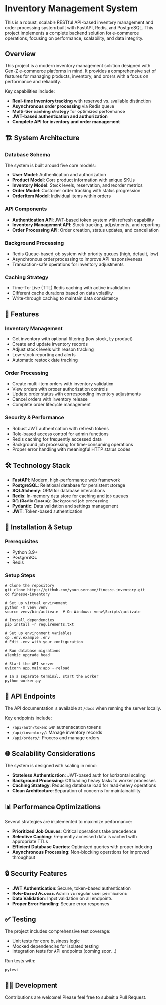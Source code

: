 # Inventory Management System

This is a robust, scalable RESTful API-based inventory management and order processing system built with FastAPI, Redis, and PostgreSQL. This project implements a complete backend solution for e-commerce operations, focusing on performance, scalability, and data integrity.

## Overview

This project is a modern inventory management solution designed with Gen-Z e-commerce platforms in mind. It provides a comprehensive set of features for managing products, inventory, and orders with a focus on performance and reliability.

Key capabilities include:
- **Real-time inventory tracking** with reserved vs. available distinction
- **Asynchronous order processing** via Redis queue
- **Multi-tier caching strategy** for optimized performance
- **JWT-based authentication and authorization**
- **Complete API for inventory and order management**

## 🏗️ System Architecture

### Database Schema
The system is built around five core models:
- **User Model**: Authentication and authorization
- **Product Model**: Core product information with unique SKUs
- **Inventory Model**: Stock levels, reservation, and reorder metrics
- **Order Model**: Customer order tracking with status progression
- **OrderItem Model**: Individual items within orders

### API Components
- **Authentication API**: JWT-based token system with refresh capability
- **Inventory Management API**: Stock tracking, adjustments, and reporting
- **Order Processing API**: Order creation, status updates, and cancellation

### Background Processing
- Redis Queue-based job system with priority queues (high, default, low)
- Asynchronous order processing to improve API responsiveness
- Transaction-safe operations for inventory adjustments

### Caching Strategy
- Time-To-Live (TTL) Redis caching with active invalidation
- Different cache durations based on data volatility
- Write-through caching to maintain data consistency

## 🚀 Features

### Inventory Management
- Get inventory with optional filtering (low stock, by product)
- Create and update inventory records
- Adjust stock levels with reason tracking
- Low-stock reporting and alerts
- Automatic restock date tracking

### Order Processing
- Create multi-item orders with inventory validation
- View orders with proper authorization controls
- Update order status with corresponding inventory adjustments
- Cancel orders with inventory release
- Complete order lifecycle management

### Security & Performance
- Robust JWT authentication with refresh tokens
- Role-based access control for admin functions
- Redis caching for frequently accessed data
- Background job processing for time-consuming operations
- Proper error handling with meaningful HTTP status codes

## 🛠️ Technology Stack

- **FastAPI**: Modern, high-performance web framework
- **PostgreSQL**: Relational database for persistent storage
- **SQLAlchemy**: ORM for database interactions
- **Redis**: In-memory data store for caching and job queues
- **RQ (Redis Queue)**: Background job processing
- **Pydantic**: Data validation and settings management
- **JWT**: Token-based authentication

## 🔧 Installation & Setup

### Prerequisites
- Python 3.9+
- PostgreSQL
- Redis

### Setup Steps
```
# Clone the repository
git clone https://github.com/yourusername/finesse-inventory.git
cd finesse-inventory

# Set up virtual environment
python -m venv venv
source venv/bin/activate  # On Windows: venv\Scripts\activate

# Install dependencies
pip install -r requirements.txt

# Set up environment variables
cp .env.example .env
# Edit .env with your configuration

# Run database migrations
alembic upgrade head

# Start the API server
uvicorn app.main:app --reload

# In a separate terminal, start the worker
python worker.py
```

## 🔄 API Endpoints

The API documentation is available at `/docs` when running the server locally.

Key endpoints include:
- `/api/auth/token`: Get authentication tokens
- `/api/inventory/`: Manage inventory records
- `/api/orders/`: Process and manage orders

## 🌐 Scalability Considerations

The system is designed with scaling in mind:
- **Stateless Authentication**: JWT-based auth for horizontal scaling
- **Background Processing**: Offloading heavy tasks to worker processes
- **Caching Strategy**: Reducing database load for read-heavy operations
- **Clean Architecture**: Separation of concerns for maintainability

## 📊 Performance Optimizations

Several strategies are implemented to maximize performance:
- **Prioritized Job Queues**: Critical operations take precedence
- **Selective Caching**: Frequently accessed data is cached with appropriate TTLs
- **Efficient Database Queries**: Optimized queries with proper indexing
- **Asynchronous Processing**: Non-blocking operations for improved throughput

## 🔒 Security Features

- **JWT Authentication**: Secure, token-based authentication
- **Role-Based Access**: Admin vs regular user permissions
- **Data Validation**: Input validation on all endpoints
- **Proper Error Handling**: Secure error responses

## ✅ Testing

The project includes comprehensive test coverage:
- Unit tests for core business logic
- Mocked dependencies for isolated testing
- Integration tests for API endpoints (coming soon...)

Run tests with:
```
pytest
```

## 👨‍💻 Development

Contributions are welcome! Please feel free to submit a Pull Request.
